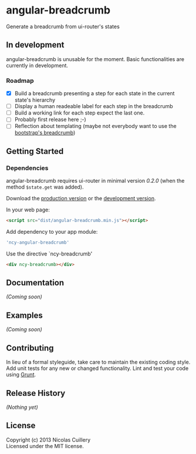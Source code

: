 # angular-breadcrumb

Generate a breadcrumb from ui-router's states

## In development
angular-breadcrumb is unusable for the moment. Basic functionalities are currently in development.

### Roadmap
- [x] Build a breadcrumb presenting a step for each state in the current state's hierarchy
- [ ] Display a human readeable label for each step in the breadcrumb
- [ ] Build a working link for each step expect the last one.
- [ ] Probably first release here ;-)
- [ ] Reflection about templating (maybe not everybody want to use the [bootstrap's breadcrumb](http://getbootstrap.com/components/#breadcrumbs))

## Getting Started
### Dependencies
angular-breadcrumb requires ui-router in minimal version *0.2.0* (when the method `$state.get` was added).

Download the [production version][min] or the [development version][max].

[min]: https://raw.github.com/ncuillery/angular-breadcrumb/master/dist/angular-breadcrumb.min.js
[max]: https://raw.github.com/ncuillery/angular-breadcrumb/master/dist/angular-breadcrumb.js

In your web page:

```html
<script src="dist/angular-breadcrumb.min.js"></script>
```

Add dependency to your app module:
```js
'ncy-angular-breadcrumb'
```

Use the directive `ncy-breadcrumb'
```html
<div ncy-breadcrumb></div>
```

## Documentation
_(Coming soon)_

## Examples
_(Coming soon)_

## Contributing
In lieu of a formal styleguide, take care to maintain the existing coding style. Add unit tests for any new or changed functionality. Lint and test your code using [Grunt](http://gruntjs.com/).

## Release History
_(Nothing yet)_

## License
Copyright (c) 2013 Nicolas Cuillery  
Licensed under the MIT license.

